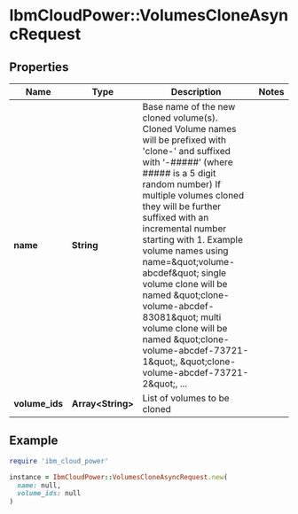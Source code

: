 # IbmCloudPower::VolumesCloneAsyncRequest

## Properties

| Name | Type | Description | Notes |
| ---- | ---- | ----------- | ----- |
| **name** | **String** | Base name of the new cloned volume(s). Cloned Volume names will be prefixed with &#39;clone-&#39;     and suffixed with ‘-#####’ (where ##### is a 5 digit random number) If multiple volumes cloned they will be further suffixed with an incremental number starting with 1.   Example volume names using name&#x3D;\&quot;volume-abcdef\&quot;     single volume clone will be named \&quot;clone-volume-abcdef-83081\&quot;     multi volume clone will be named \&quot;clone-volume-abcdef-73721-1\&quot;, \&quot;clone-volume-abcdef-73721-2\&quot;, ...  |  |
| **volume_ids** | **Array&lt;String&gt;** | List of volumes to be cloned |  |

## Example

```ruby
require 'ibm_cloud_power'

instance = IbmCloudPower::VolumesCloneAsyncRequest.new(
  name: null,
  volume_ids: null
)
```

